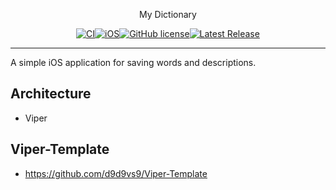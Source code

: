 <p align="center">
    My Dictionary
</p>

<span align="center">

[![CI](https://github.com/dchprojects/Dictionary_App_Swift/actions/workflows/CI.yml/badge.svg)](https://github.com/dchprojects/Dictionary_App_Swift/actions/workflows/CI.yml)[![iOS](https://img.shields.io/badge/platform-ios-blueviolet)](https://github.com/dchprojects/Dictionary_App_Swift/releases)[![GitHub license](https://img.shields.io/badge/license-MIT-blue.svg)](https://raw.githubusercontent.com/dchprojects/Dictionary_App_Swift/main/LICENSE)[![Latest Release](https://img.shields.io/github/v/release/dchprojects/Dictionary_App_Swift?color=yellow)](https://github.com/dchprojects/Dictionary_App_Swift/releases)

</span>

----------------

A simple iOS application for saving words and descriptions.

## Architecture 
- Viper 

## Viper-Template
- https://github.com/d9d9vs9/Viper-Template
